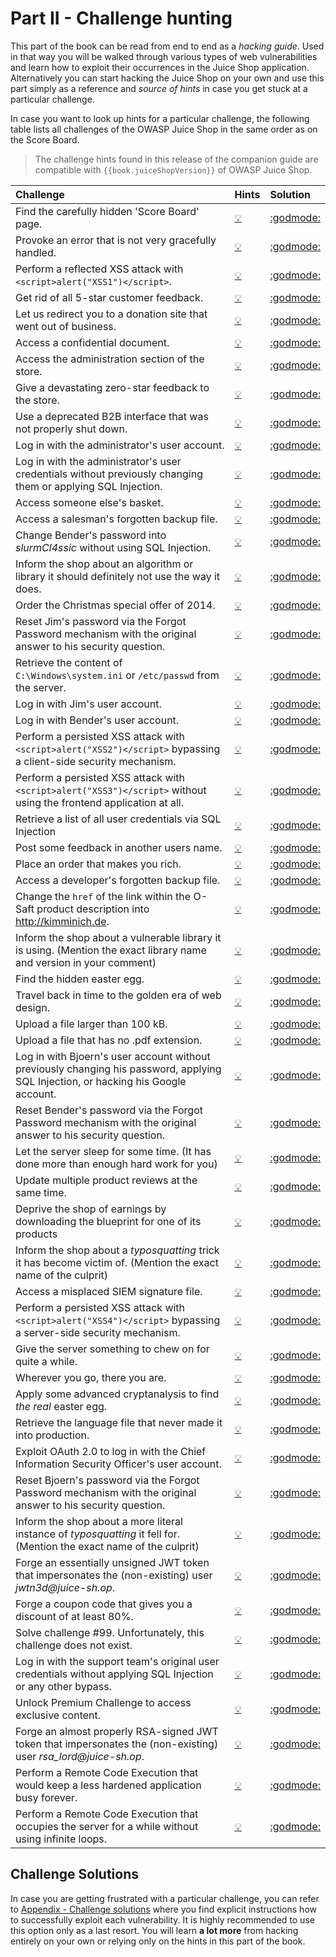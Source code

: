 # Part II - Challenge hunting

This part of the book can be read from end to end as a _hacking guide_.
Used in that way you will be walked through various types of web
vulnerabilities and learn how to exploit their occurrences in the Juice
Shop application. Alternatively you can start hacking the Juice Shop on
your own and use this part simply as a reference and _source of hints_
in case you get stuck at a particular challenge.

In case you want to look up hints for a particular challenge, the
following table lists all challenges of the OWASP Juice Shop in the same
order as on the Score Board.

> The challenge hints found in this release of the companion guide are
> compatible with `{{book.juiceShopVersion}}` of OWASP Juice Shop.

| Challenge                                                                                                                          | Hints                                                                                                                                     | Solution                                                                                                                                           |
|:-----------------------------------------------------------------------------------------------------------------------------------|:------------------------------------------------------------------------------------------------------------------------------------------|:---------------------------------------------------------------------------------------------------------------------------------------------------|
| Find the carefully hidden 'Score Board' page.                                                                                      | [  :bulb:  ](score-board.md#find-the-carefully-hidden-score-board-page)                                                                   | [ :godmode: ](../appendix/solutions.md#find-the-carefully-hidden-score-board-page)                                                                 |
| Provoke an error that is not very gracefully handled.                                                                              | [  :bulb:  ](leakage.md#provoke-an-error-that-is-not-very-gracefully-handled)                                                             | [ :godmode: ](../appendix/solutions.md#provoke-an-error-that-is-not-very-gracefully-handled)                                                       |
| Perform a reflected XSS attack with `<script>alert("XSS1")</script>`.                                                              | [  :bulb:  ](xss.md#perform-a-reflected-xss-attack)                                                                                       | [ :godmode: ](../appendix/solutions.md#perform-a-reflected-xss-attack)                                                                             |
| Get rid of all 5-star customer feedback.                                                                                           | [  :bulb:  ](privilege-escalation.md#get-rid-of-all-5-star-customer-feedback)                                                             | [ :godmode: ](../appendix/solutions.md#get-rid-of-all-5-star-customer-feedback)                                                                    |
| Let us redirect you to a donation site that went out of business.                                                                  | [  :bulb:  ](forgotten-content.md#let-us-redirect-you-to-a-donation-site-that-went-out-of-business)                                       | [ :godmode: ](../appendix/solutions.md#let-us-redirect-you-to-a-donation-site-that-went-out-of-business)                                           |
| Access a confidential document.                                                                                                    | [  :bulb:  ](forgotten-content.md#access-a-confidential-document)                                                                         | [ :godmode: ](../appendix/solutions.md#access-a-confidential-document)                                                                             |
| Access the administration section of the store.                                                                                    | [  :bulb:  ](privilege-escalation.md#access-the-administration-section-of-the-store)                                                      | [ :godmode: ](../appendix/solutions.md#access-the-administration-section-of-the-store)                                                             |
| Give a devastating zero-star feedback to the store.                                                                                | [  :bulb:  ](validation.md#give-a-devastating-zero-star-feedback-to-the-store)                                                            | [ :godmode: ](../appendix/solutions.md#give-a-devastating-zero-star-feedback-to-the-store)                                                         |
| Use a deprecated B2B interface that was not properly shut down.                                                                    | [  :bulb:  ](forgotten-content.md#use-a-deprecated-b2b-interface-that-was-not-properly-shut-down)                                         | [ :godmode: ](../appendix/solutions.md#use-a-deprecated-b2b-interface-that-was-not-properly-shut-down)                                             |
| Log in with the administrator's user account.                                                                                      | [  :bulb:  ](sqli.md#log-in-with-the-administrators-user-account)                                                                         | [ :godmode: ](../appendix/solutions.md#log-in-with-the-administrators-user-account)                                                                |
| Log in with the administrator's user credentials without previously changing them or applying SQL Injection.                       | [  :bulb:  ](weak-security.md#log-in-with-the-administrators-user-credentials-without-previously-changing-them-or-applying-sql-injection) | [ :godmode: ](../appendix/solutions.md#log-in-with-the-administrators-user-credentials-without-previously-changing-them-or-applying-sql-injection) |
| Access someone else's basket.                                                                                                      | [  :bulb:  ](privilege-escalation.md#access-someone-elses-basket)                                                                         | [ :godmode: ](../appendix/solutions.md#access-someone-elses-basket)                                                                                |
| Access a salesman's forgotten backup file.                                                                                         | [  :bulb:  ](forgotten-content.md#access-a-salesmans-forgotten-backup-file)                                                               | [ :godmode: ](../appendix/solutions.md#access-a-salesmans-forgotten-backup-file)                                                                   |
| Change Bender's password into _slurmCl4ssic_ without using SQL Injection.                                                          | [  :bulb:  ](csrf.md#change-benders-password-into-slurmcl4ssic-without-using-sql-injection)                                               | [ :godmode: ](../appendix/solutions.md#change-benders-password-into-slurmcl4ssic-without-using-sql-injection)                                      |
| Inform the shop about an algorithm or library it should definitely not use the way it does.                                        | [  :bulb:  ](crypto.md#inform-the-shop-about-an-algorithm-or-library-it-should-definitely-not-use-the-way-it-does)                        | [ :godmode: ](../appendix/solutions.md#inform-the-shop-about-an-algorithm-or-library-it-should-definitely-not-use-the-way-it-does)                 |
| Order the Christmas special offer of 2014.                                                                                         | [  :bulb:  ](sqli.md#order-the-christmas-special-offer-of-2014)                                                                           | [ :godmode: ](../appendix/solutions.md#order-the-christmas-special-offer-of-2014)                                                                  |
| Reset Jim's password via the Forgot Password mechanism with the original answer to his security question.                          | [  :bulb:  ](sensitive-data.md#reset-jims-password-via-the-forgot-password-mechanism)                                                     | [ :godmode: ](../appendix/solutions.md#reset-jims-password-via-the-forgot-password-mechanism)                                                      |
| Retrieve the content of `C:\Windows\system.ini` or `/etc/passwd` from the server.                                                  | [  :bulb:  ](xxe.md#retrieve-the-content-of-cwindowssystemini-or-etcpasswd-from-the-server)                                               | [ :godmode: ](../appendix/solutions.md#retrieve-the-content-of-cwindowssystemini-or-etcpasswd-from-the-server)                                     |
| Log in with Jim's user account.                                                                                                    | [  :bulb:  ](sqli.md#log-in-with-jims-user-account)                                                                                       | [ :godmode: ](../appendix/solutions.md#log-in-with-jims-user-account)                                                                              |
| Log in with Bender's user account.                                                                                                 | [  :bulb:  ](sqli.md#log-in-with-benders-user-account)                                                                                    | [ :godmode: ](../appendix/solutions.md#log-in-with-benders-user-account)                                                                           |
| Perform a persisted XSS attack with `<script>alert("XSS2")</script>` bypassing a client-side security mechanism.                   | [  :bulb:  ](xss.md#perform-a-persisted-xss-attack-bypassing-a-client-side-security-mechanism)                                            | [ :godmode: ](../appendix/solutions.md#perform-a-persisted-xss-attack-bypassing-a-client-side-security-mechanism)                                  |
| Perform a persisted XSS attack with `<script>alert("XSS3")</script>` without using the frontend application at all.                | [  :bulb:  ](xss.md#perform-a-persisted-xss-attack-without-using-the-frontend-application-at-all)                                         | [ :godmode: ](../appendix/solutions.md#perform-a-persisted-xss-attack-without-using-the-frontend-application-at-all)                               |
| Retrieve a list of all user credentials via SQL Injection                                                                          | [  :bulb:  ](sqli.md#retrieve-a-list-of-all-user-credentials-via-sql-injection)                                                           | [ :godmode: ](../appendix/solutions.md#retrieve-a-list-of-all-user-credentials-via-sql-injection)                                                  |
| Post some feedback in another users name.                                                                                          | [  :bulb:  ](privilege-escalation.md#post-some-feedback-in-another-users-name)                                                            | [ :godmode: ](../appendix/solutions.md#post-some-feedback-in-another-users-name)                                                                   |
| Place an order that makes you rich.                                                                                                | [  :bulb:  ](validation.md#place-an-order-that-makes-you-rich)                                                                            | [ :godmode: ](../appendix/solutions.md#place-an-order-that-makes-you-rich)                                                                         |
| Access a developer's forgotten backup file.                                                                                        | [  :bulb:  ](forgotten-content.md#access-a-developers-forgotten-backup-file)                                                              | [ :godmode: ](../appendix/solutions.md#access-a-developers-forgotten-backup-file)                                                                  |
| Change the `href` of the link within the O-Saft product description into http://kimminich.de.                                      | [  :bulb:  ](privilege-escalation.md#change-the-href-of-the-link-within-the-o-saft-product-description)                                   | [ :godmode: ](../appendix/solutions.md#change-the-href-of-the-link-within-the-o-saft-product-description)                                          |
| Inform the shop about a vulnerable library it is using. (Mention the exact library name and version in your comment)               | [  :bulb:  ](vulnerable-components.md#inform-the-shop-about-a-vulnerable-library-it-is-using)                                             | [ :godmode: ](../appendix/solutions.md#inform-the-shop-about-a-vulnerable-library-it-is-using)                                                     |
| Find the hidden easter egg.                                                                                                        | [  :bulb:  ](forgotten-content.md#find-the-hidden-easter-egg)                                                                             | [ :godmode: ](../appendix/solutions.md#find-the-hidden-easter-egg)                                                                                 |
| Travel back in time to the golden era of web design.                                                                               | [  :bulb:  ](forgotten-content.md#travel-back-in-time-to-the-golden-era-of-web-design)                                                    | [ :godmode: ](../appendix/solutions.md#travel-back-in-time-to-the-golden-era-of-web-design)                                                        |
| Upload a file larger than 100 kB.                                                                                                  | [  :bulb:  ](validation.md#upload-a-file-larger-than-100-kb)                                                                              | [ :godmode: ](../appendix/solutions.md#upload-a-file-larger-than-100-kb)                                                                           |
| Upload a file that has no .pdf extension.                                                                                          | [  :bulb:  ](validation.md#upload-a-file-that-has-no-pdf-extension)                                                                       | [ :godmode: ](../appendix/solutions.md#upload-a-file-that-has-no-pdf-extension)                                                                    |
| Log in with Bjoern's user account without previously changing his password, applying SQL Injection, or hacking his Google account. | [  :bulb:  ](weak-security.md#log-in-with-bjoerns-user-account)                                                                           | [ :godmode: ](../appendix/solutions.md#log-in-with-bjoerns-user-account)                                                                           |
| Reset Bender's password via the Forgot Password mechanism with the original answer to his security question.                       | [  :bulb:  ](sensitive-data.md#reset-benders-password-via-the-forgot-password-mechanism)                                                  | [ :godmode: ](../appendix/solutions.md#reset-benders-password-via-the-forgot-password-mechanism)                                                   |
| Let the server sleep for some time. (It has done more than enough hard work for you)                                               | [  :bulb:  ](nosqli.md#let-the-server-sleep-for-some-time)                                                                                | [ :godmode: ](../appendix/solutions.md#let-the-server-sleep-for-some-time)                                                                         |
| Update multiple product reviews at the same time.                                                                                  | [  :bulb:  ](nosqli.md#update-multiple-product-reviews-at-the-same-time)                                                                  | [ :godmode: ](../appendix/solutions.md#update-multiple-product-reviews-at-the-same-time)                                                           |
| Deprive the shop of earnings by downloading the blueprint for one of its products                                                  | [  :bulb:  ](forgotten-content.md#deprive-the-shop-of-earnings-by-downloading-the-blueprint-for-one-of-its-products)                      | [ :godmode: ](../appendix/solutions.md#deprive-the-shop-of-earnings-by-downloading-the-blueprint-for-one-of-its-products)                          |
| Inform the shop about a _typosquatting_ trick it has become victim of. (Mention the exact name of the culprit)                     | [  :bulb:  ](vulnerable-components.md#inform-the-shop-about-a-typosquatting-trick-it-has-become-victim-of)                                | [ :godmode: ](../appendix/solutions.md#inform-the-shop-about-a-typosquatting-trick-it-has-become-victim-of)                                        |
| Access a misplaced SIEM signature file.                                                                                            | [  :bulb:  ](forgotten-content.md#access-a-misplaced-siem-signature-file)                                                                 | [ :godmode: ](../appendix/solutions.md#access-a-misplaced-siem-signature-file)                                                                     |
| Perform a persisted XSS attack with `<script>alert("XSS4")</script>` bypassing a server-side security mechanism.                   | [  :bulb:  ](xss.md#perform-a-persisted-xss-attack-bypassing-a-server-side-security-mechanism)                                            | [ :godmode: ](../appendix/solutions.md#perform-a-persisted-xss-attack-bypassing-a-server-side-security-mechanism)                                  |
| Give the server something to chew on for quite a while.                                                                            | [  :bulb:  ](xxe.md#give-the-server-something-to-chew-on-for-quite-a-while)                                                               | [ :godmode: ](../appendix/solutions.md#give-the-server-something-to-chew-on-for-quite-a-while)                                                     |
| Wherever you go, there you are.                                                                                                    | [  :bulb:  ](weak-security.md#wherever-you-go-there-you-are)                                                                              | [ :godmode: ](../appendix/solutions.md#wherever-you-go-there-you-are)                                                                              |
| Apply some advanced cryptanalysis to find _the real_ easter egg.                                                                   | [  :bulb:  ](crypto.md#apply-some-advanced-cryptanalysis-to-find-the-real-easter-egg)                                                     | [ :godmode: ](../appendix/solutions.md#apply-some-advanced-cryptanalysis-to-find-the-real-easter-egg)                                              |
| Retrieve the language file that never made it into production.                                                                     | [  :bulb:  ](forgotten-content.md#retrieve-the-language-file-that-never-made-it-into-production)                                          | [ :godmode: ](../appendix/solutions.md#retrieve-the-language-file-that-never-made-it-into-production)                                              |
| Exploit OAuth 2.0 to log in with the Chief Information Security Officer's user account.                                            | [  :bulb:  ](weak-security.md#exploit-oauth-20-to-log-in-with-the-cisos-user-account)                                                     | [ :godmode: ](../appendix/solutions.md#exploit-oauth-20-to-log-in-with-the-chief-information-security-officers-user-account)                       |
| Reset Bjoern's password via the Forgot Password mechanism with the original answer to his security question.                       | [  :bulb:  ](sensitive-data.md#reset-bjoerns-password-via-the-forgot-password-mechanism)                                                  | [ :godmode: ](../appendix/solutions.md#reset-bjoerns-password-via-the-forgot-password-mechanism)                                                   |
| Inform the shop about a more literal instance of _typosquatting_ it fell for. (Mention the exact name of the culprit)              | [  :bulb:  ](vulnerable-components.md#inform-the-shop-about-a-more-literal-instance-of-typosquatting-it-fell-for)                         | [ :godmode: ](../appendix/solutions.md#inform-the-shop-about-a-more-literal-instance-of-typosquatting-it-fell-for)                                 |
| Forge an essentially unsigned JWT token that impersonates the (non-existing) user _jwtn3d@juice-sh.op_.                            | [  :bulb:  ](weak-security.md#forge-an-essentially-unsigned-jwt-token)                                                                    | [ :godmode: ](../appendix/solutions.md#forge-an-essentially-unsigned-jwt-token)                                                                    |
| Forge a coupon code that gives you a discount of at least 80%.                                                                     | [  :bulb:  ](crypto.md#forge-a-coupon-code-that-gives-you-a-discount-of-at-least-80)                                                      | [ :godmode: ](../appendix/solutions.md#forge-a-coupon-code-that-gives-you-a-discount-of-at-least-80)                                               |
| Solve challenge #99. Unfortunately, this challenge does not exist.                                                                 | [  :bulb:  ](crypto.md#solve-challenge-99)                                                                                                | [ :godmode: ](../appendix/solutions.md#solve-challenge-99)                                                                                         |
| Log in with the support team's original user credentials without applying SQL Injection or any other bypass.                       | [  :bulb:  ](weak-security.md#log-in-with-the-support-teams-original-user-credentials)                                                    | [ :godmode: ](../appendix/solutions.md#log-in-with-the-support-teams-original-user-credentials)                                                    |
| Unlock Premium Challenge to access exclusive content.                                                                              | [  :bulb:  ](crypto.md#unlock-premium-challenge-to-access-exclusive-content)                                                              | [ :godmode: ](../appendix/solutions.md#unlock-premium-challenge-to-access-exclusive-content)                                                       |
| Forge an almost properly RSA-signed JWT token that impersonates the (non-existing) user _rsa_lord@juice-sh.op_.                    | [  :bulb:  ](weak-security.md#forge-an-almost-properly-rsa-signed-jwt-token)                                                              | [ :godmode: ](../appendix/solutions.md#forge-an-almost-properly-rsa-signed-jwt-token)                                                              |
| Perform a Remote Code Execution that would keep a less hardened application busy forever.                                          | [  :bulb:  ](deserialization.md#perform-a-remote-code-execution-that-would-keep-a-less-hardened-application-busy-forever)                 | [ :godmode: ](../appendix/solutions.md#perform-a-remote-code-execution-that-would-keep-a-less-hardened-application-busy-forever)                   |
| Perform a Remote Code Execution that occupies the server for a while without using infinite loops.                                 | [  :bulb:  ](deserialization.md#perform-a-remote-code-execution-that-occupies-the-server-for-a-while-without-using-infinite-loops)        | [ :godmode: ](../appendix/solutions.md#perform-a-remote-code-execution-that-occupies-the-server-for-a-while-without-using-infinite-loops)          |

## Challenge Solutions

In case you are getting frustrated with a particular challenge, you can
refer to [Appendix - Challenge solutions](/appendix/solutions.md) where
you find explicit instructions how to successfully exploit each
vulnerability. It is highly recommended to use this option only as a
last resort. You will learn __a lot more__ from hacking entirely on your
own or relying only on the hints in this part of the book.
